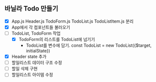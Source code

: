 ## 바닐라 Todo 만들기

- [x] App.js Header.js TodoForm.js TodoList.js TodoListItem.js 분리
- [x] App에서 각 컴포넌트들 불러오기
- [ ] TodoList, TodoForm 작업
    -[x] TodoForm의 리스트를 TodoList에 넘기기
        - TodoList를 변수에 담기. const TodoList = new TodoList({$target, initialState})
- [x] Header state 추가
- [ ] 할일리스트 데이터 구조 수정
- [ ] 할일 삭제 구현
- [ ] 할일리스트 아이템 수정